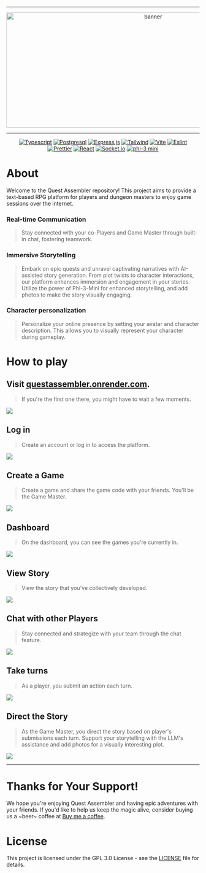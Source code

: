 <div align = center>

---

<img src="/assets/header.svg" width="750" height="300" alt="banner">

---

[![Typescript](https://img.shields.io/badge/TypeScript-007ACC?style=for-the-badge&logo=typescript&logoColor=white)](https://www.typescriptlang.org/)
[![Postgresql](https://img.shields.io/badge/PostgreSQL-316192?style=for-the-badge&logo=postgresql&logoColor=white)](https://www.postgresql.org/)
[![Express.js](https://img.shields.io/badge/express.js-%23404d59.svg?style=for-the-badge&logo=express&logoColor=%2361DAFB)](https://expressjs.com/)
[![Tailwind](https://img.shields.io/badge/Tailwind_CSS-38B2AC?style=for-the-badge&logo=tailwind-css&logoColor=white)](https://tailwindcss.com/)
[![Vite](https://img.shields.io/badge/vite-%23646CFF.svg?style=for-the-badge&logo=vite&logoColor=white)](https://vitejs.dev/)
[![Eslint](https://img.shields.io/badge/eslint-3A33D1?style=for-the-badge&logo=eslint&logoColor=white)](https://eslint.org/)
[![Prettier](https://img.shields.io/badge/prettier-1A2C34?style=for-the-badge&logo=prettier&logoColor=F7BA3E)](https://prettier.io/)
[![React](https://img.shields.io/badge/React-20232A?style=for-the-badge&logo=react&logoColor=61DAFB)](https://react.dev/)
[![Socket.io](https://img.shields.io/badge/Socket.io-black?style=for-the-badge&logo=socket.io&badgeColor=010101)](https://socket.io/)
[![phi-3 mini](https://img.shields.io/badge/phi--3%20mini-fccc44?style=for-the-badge&logo=microsoft&logoColor=black)](https://huggingface.co/microsoft/Phi-3-mini-4k-instruct)


</div>

# About

Welcome to the Quest Assembler repository! This project aims to provide a text-based RPG platform for players and dungeon masters to enjoy game sessions over the internet.

### Real-time Communication
> Stay connected with your co-Players and Game Master through built-in chat, fostering teamwork.
  
### Immersive Storytelling
> Embark on epic quests and unravel captivating narratives with AI-assisted story generation. From plot twists to character interactions, our platform enhances immersion and engagement in your stories. Utilize the power of Phi-3-Mini for enhanced storytelling, and add photos to make the story visually engaging.

### Character personalization
> Personalize your online presence by setting your avatar and character description. This allows you to visually represent your character during gameplay.


# How to play
## Visit [questassembler.onrender.com](https://questassembler.onrender.com/). 
> If you're the first one there, you might have to wait a few moments.

![](/assets/LandingPage.png)

## Log in
> Create an account or log in to access the platform.

![](/assets/AuthLogin.png)

## Create a Game
> Create a game and share the game code with your friends. You'll be the Game Master.

![](/assets/CreateGame.png)

## Dashboard
> On the dashboard, you can see the games you're currently in.

![](/assets/Dashboard.png)

## View Story
> View the story that you've collectively developed.

![](/assets/ViewStory.png)

## Chat with other Players
> Stay connected and strategize with your team through the chat feature.

![](/assets/Chat.png)

## Take turns
> As a player, you submit an action each turn.

![](/assets/Turn.png)

## Direct the Story
> As the Game Master, you direct the story based on player's submissions each turn. Support your storytelling with the LLM's assistance and add photos for a visually interesting plot.

![](/assets/StoryChunk.png)

---

# Thanks for Your Support!
We hope you're enjoying Quest Assembler and having epic adventures with your friends. 
If you'd like to help us keep the magic alive, consider buying us a ~beer~ coffee at [Buy me a coffee](https://buymeacoffee.com/questuj). 


# License
This project is licensed under the GPL 3.0 License - see the [LICENSE](/LICENSE) file for details.

